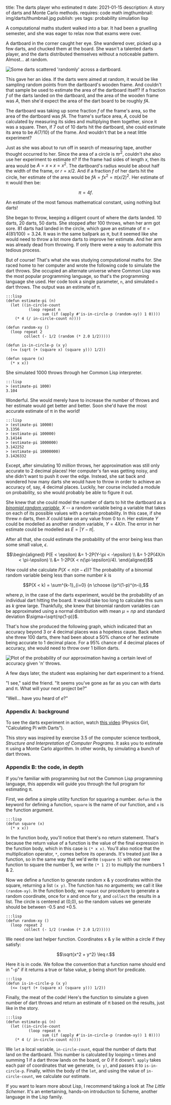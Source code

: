title: The darts player who estimated π
date: 2021-01-15
description: A story of darts and Monte Carlo methods.
requires: code math
imgthumbnail: img/darts/thumbnail.jpg
publish: yes
tags: probability simulation lisp

A computational maths student walked into a bar. It had been a gruelling semester, and she was eager to relax now that exams were over.

A dartboard in the corner caught her eye. She wandered over, picked up a few darts, and chucked them at the board. She wasn't a talented darts player, and the darts distributed themselves without a noticeable pattern. Almost... at random.

<img src="{{ url_for('static', filename='img/darts/board.png') }}"
     alt="Some darts scattered 'randomly' across a dartboard."
     class="centered">

This gave her an idea. If the darts were aimed at random, it would be like sampling random points from the dartboard's wooden frame. And couldn't that sample be used to estimate the area of the dartboard itself? If a fraction $`f`$ of the darts landed on the dartboard, and the area of the wooden frame was $`A`$, then she'd expect the area of the dart board to be roughly $`fA`$.

The dartboard was taking up some fraction $`f`$ of the frame's area, so the area of the dartboard was $`fA`$. The frame's surface area, $`A`$, could be calculated by measuring its sides and multiplying them together, since it was a square. Then, if 7 out of 10 darts hit the dartboard, she could estimate its area to be $`A(7/10)`$ of the frame. And wouldn't that be a neat little experiment?

Just as she was about to run off in search of measuring tape, another thought occurred to her. Since the area of a circle is $`\pi r^2`$, couldn't she also use her experiment to estimate π? If the frame had sides of length $`x`$, then its area would be $`A=x\times x=x^2`$. The dartboard's radius would be about half the width of the frame, or $`r=x/2`$. And if a fraction $`f`$ of her darts hit the circle, her estimate of the area would be $`fA=fx^2=\pi (x/2)^2`$. Her estimate of π would then be:

```math
\pi=4f.
```

An estimate of the most famous mathematical constant, using nothing but darts!

She began to throw, keeping a diligent count of where the darts landed. 10 darts, 20 darts, 50 darts. She stopped after 100 throws, when her arm got sore. 81 darts had landed in the circle, which gave an estimate of $`\pi = 4(81/100) = 3.24`$. It was in the same ballpark as π, but it seemed like she would need to throw a lot more darts to improve her estimate. And her arm was already dead from throwing. If only there were a way to automate this tedious process.

But of course! That's what she was studying computational maths for. She raced home to her computer and wrote the following code to simulate the dart throws. She occupied an alternate universe where Common Lisp was the most popular programming language, so that's the programming language she used. Her code took a single parameter, `n`, and simulated `n` dart throws. The output was an estimate of π.

    :::lisp
    (defun estimate-pi (n)
      (let ((in-circle-count
              (loop repeat n
                    sum (if (apply #'is-in-circle-p (random-xy)) 1 0))))
        (* 4 (/ in-circle-count n))))

    (defun random-xy ()
      (loop repeat 2
            collect (- 1/2 (random (* 2.0 1/2)))))

    (defun is-in-circle-p (x y)
      (<= (sqrt (+ (square x) (square y))) 1/2))

    (defun square (x)
      (* x x))

She simulated 1000 throws through her Common Lisp interpreter.

    :::lisp
    > (estimate-pi 1000)
    3.104

Wonderful. She would merely have to increase the number of throws and her estimate would get better and better. Soon she'd have the most accurate estimate of π in the world!

    :::lisp
    > (estimate-pi 10000)
    3.1356
    > (estimate-pi 100000)
    3.14144
    > (estimate-pi 1000000)
    3.142252
    > (estimate-pi 10000000)
    3.1426332

Except, after simulating 10 *million* throws, her approximation was still only accurate to 2 decimal places! Her computer's fan was getting noisy, and she didn't want to push it over the edge. Instead, she sat back and wondered how many darts she would have to throw in order to achieve an accuracy of, say, 4 decimal places. Luckily, her course included a module on probability, so she would probably be able to figure it out.

She knew that she could model the number of darts to hit the dartboard as a [*binomial random variable*](https://en.wikipedia.org/wiki/Binomial_distribution), $`X`$ -- a random variable being a variable that takes on each of its possible values with a certain probability. In this case, if she threw $`n`$ darts, then $`X`$ could take on any value from $`0`$ to $`n`$. Her estimate $`Y`$ could be modelled as another random variable, $`Y=4X/n`$. The error in her estimate could be modelled as $`E=\vert Y-\pi\vert`$.

After all that, she could estimate the probability of the error being less than some small value, $`\epsilon`$.

```math
\begin{aligned}
P(E < \epsilon) &= 1-2P(Y-\pi < -\epsilon) \\
&= 1-2P(4X/n < \pi-\epsilon) \\
&= 1-2P(X < n(\pi-\epsilon)/4).
\end{aligned}
```

How could she calculate $`P(X < n(\pi-\epsilon))`$? The probability of a binomial random variable being less than some number $`k`$ is

```math
P(X < k) = \sum^{k-1}_{i=0} {n \choose i}p^i(1-p)^{n-i},
```

where $`p`$, in the case of the darts experiment, would be the probability of an individual dart hitting the board. It would take too long to calculate this sum as $k$ grew large. Thankfully, she knew that binomial random variables can be approximated using a normal distribution with mean $`\mu=np`$ and standard deviation $`\sigma=\sqrt{np(1-p)}`$.

That's how she produced the following graph, which indicated that an accuracy beyond 3 or 4 decimal places was a hopeless cause. Back when she threw 100 darts, there had been about a 50% chance of her estimate being accurate to 1 decimal place. For a 95% chance of 4 decimal places of accuracy, she would need to throw over 1 billion darts.

<img src="{{ url_for('static', filename='img/darts/graph.png') }}"
     alt="Plot of the probability of our approximation having a certain level of accuracy given 'n' throws."
     class="centered">

A few days later, the student was explaining her dart experiment to a friend.

"I see," said the friend. "It seems you've gone as far as you can with darts and π. What will your next project be?"

"Well... have you heard of *e*?"

### Appendix A: background
To see the darts experiment in action, watch [this video](https://www.youtube.com/watch?v=M34TO71SKGk) (Physics Girl, "Calculating Pi with Darts").

This story was inspired by exercise 3.5 of the computer science textbook, *Structure and Interpretation of Computer Programs*. It asks you to estimate π using a Monte Carlo algorithm. In other words, by simulating a bunch of dart throws.

### Appendix B: the code, in depth
If you're familiar with programming but not the Common Lisp programming language, this appendix will guide you through the full program for estimating π.

First, we define a simple utility function for squaring a number. `defun` is the keyword for defining a function, `square` is the name of our function, and `x` is the function argument. 

    :::lisp
    (defun square (x)
      (* x x))

In the function body, you'll notice that there's no return statement. That's because the return value of a function is the value of the final expression in the function body, which in this case is `(* x x)`. You'll also notice that the multiplication operator, `*`, comes before its operands. It's treated just like a function, so in the same way that we'd write `(square 5)` with our new function to square the number 5, we write `(* 1 2)` to multiply the numbers 1 & 2.

Now we define a function to generate random x & y coordinates within the square, returning a list `(x y)`. The function has no arguments; we call it like `(random-xy)`. In the function body, we `repeat` our procedure to generate a random coordinate, once for x and once for y, and `collect` the results in a list. The circle is centered at (0,0), so the random values we generate should be between -0.5 and +0.5.

    :::lisp
    (defun random-xy ()
      (loop repeat 2
            collect (- 1/2 (random (* 2.0 1/2)))))

We need one last helper function. Coordinates x & y lie within a circle if they satisfy:

```math
\sqrt{x^2 + y^2} \leq r.
```

Here it is in code. We follow the convention that a function name should end in "-p" if it returns a true or false value, p being short for predicate.

    :::lisp
    (defun is-in-circle-p (x y)
      (<= (sqrt (+ (square x) (square y))) 1/2))

Finally, the meat of the code! Here's the function to simulate a given number of dart throws and return an estimate of π based on the results, just like in the story.

    :::lisp
    (defun estimate-pi (n)
      (let ((in-circle-count
              (loop repeat n
                    sum (if (apply #'is-in-circle-p (random-xy)) 1 0))))
        (* 4 (/ in-circle-count n))))

We `let` a local variable, `in-circle-count`, equal the number of darts that land on the dartboard. This number is calculated by looping `n` times and summing 1 if a dart throw lands on the board, or 0 if it doesn't. `apply` takes each pair of coordinates that we generate, `(x y)`, and passes it to `is-in-circle-p`. Finally, within the body of the `let`, and using the value of `in-circle-count`, we calculate our estimate.

If you want to learn more about Lisp, I recommend taking a look at *The Little Schemer*. It's an entertaining, hands-on introduction to Scheme, another language in the Lisp family.
